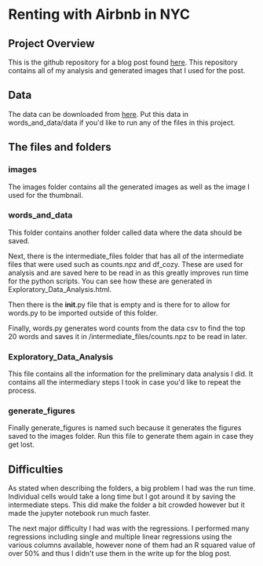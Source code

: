 # Renting with Airbnb in NYC

## Project Overview

This is the github repository for a blog post found [here](https://medium.com/@chrono.hi/renting-with-airbnb-in-nyc-714b3fe3c515). This repository contains all of my
analysis and generated images that I used for the post.

## Data

The data can be downloaded from [here](https://www.kaggle.com/dgomonov/new-york-city-airbnb-open-data).
Put this data in words_and_data/data if you'd like to run any of the files in this
project.

## The files and folders

### images

The images folder contains all the generated images as well as the image I used
for the thumbnail.

### words_and_data

This folder contains another folder called data where the data should be saved.

Next, there is the intermediate_files folder that has all of the intermediate files
that were used such as counts.npz and df_cozy. These are used for analysis and are
saved here to be read in as this greatly improves run time for the python scripts.
You can see how these are generated in Exploratory_Data_Analysis.html.

Then there is the __init__.py file that is empty and is there for to allow
for words.py to be imported outside of this folder.

Finally, words.py generates word counts from the data csv to find the top 20
words and saves it in /intermediate_files/counts.npz to be read in later.

### Exploratory_Data_Analysis

This file contains all the information for the preliminary data analysis I did.
It contains all the intermediary steps I took in case you'd like to repeat the
process.

### generate_figures

Finally generate_figures is named such because it generates the figures saved to
the images folder. Run this file to generate them again in case they get lost.

## Difficulties

As stated when describing the folders, a big problem I had was the run time.
Individual cells would take a long time but I got around it by saving the intermediate
steps. This did make the folder a bit crowded however but it made the jupyter notebook
run much faster.

The next major difficulty I had was with the regressions. I performed many
regressions including single and multiple linear regressions using the various columns
available, however none of them had an R squared value of over 50% and thus I
didn't use them in the write up for the blog post.
